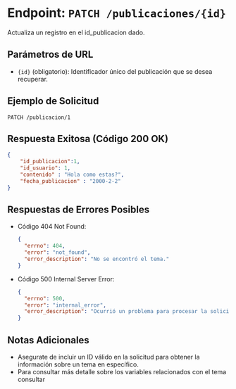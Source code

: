 # Endpoint: `PATCH /publicaciones/{id}`

Actualiza un registro en el id_publicacion dado.

## Parámetros de URL
- `{id}` (obligatorio): Identificador único del publicación que se desea recuperar.

## Ejemplo de Solicitud
```http
PATCH /publicacion/1
```

## Respuesta Exitosa (Código 200 OK)
```json
{
    "id_publicacion":1,
    "id_usuario": 1,
    "contenido" : "Hola como estas?",
    "fecha_publicacion" : "2000-2-2"
}
```

## Respuestas de Errores Posibles
- Código 404 Not Found:

  ```json
  {
    "errno": 404,
    "error": "not_found",
    "error_description": "No se encontró el tema."
  }
  ```

- Código 500 Internal Server Error:
  ```json
  {
    "errno": 500,
    "error": "internal_error",
    "error_description": "Ocurrió un problema para procesar la solicitud"
  }
  ``` 

## Notas Adicionales

- Asegurate de incluir un ID válido en la solicitud para obtener la información
  sobre un tema en específico.
- Para consultar más detalle sobre los variables relacionados con el tema consultar
